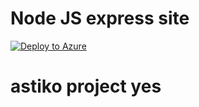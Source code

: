 # Node JS express site 
[![Deploy to Azure](http://azuredeploy.net/deploybutton.png)](https://azuredeploy.net/)
# astiko project yes
